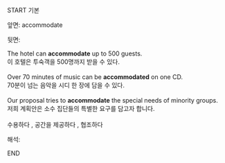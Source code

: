 START
기본

앞면:
accommodate


뒷면:
<div>The hotel can <b>accommodate</b> up to 500 guests. </div><div>이 호텔은 투숙객을 500명까지 받을 수 있다.</div><div><br></div><div><div>Over 70 minutes of music can be <b>accommodated</b> on one CD. </div><div>70분이 넘는 음악을 시디 한 장에 담을 수 있다.</div></div><div><br></div><div><div>Our proposal tries to <b>accommodate</b> the special needs of minority groups. </div><div>저희 계획안은 소수 집단들의 특별한 요구를 담고자 합니다.</div></div><div><br></div><div>수용하다 , 공간을 제공하다 , 협조하다</div>


해석:

END